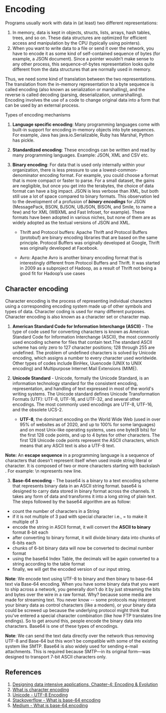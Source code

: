 # Encoding

Programs usually work with data in (at least) two different representations:

1. In memory, data is kept in objects, structs, lists, arrays, hash tables, trees, and so on. These data structures are optimized for efficient access and manipulation by the CPU (typically using pointers).
2. When you want to write data to a file or send it over the network, you have to encode it as some kind of self-contained sequence of bytes (for example, a JSON document). Since a pointer wouldn’t make sense to any other process, this sequence-of-bytes representation looks quite different from the data structures that are normally used in memory.

Thus, we need some kind of translation between the two representations. The translation from the in-memory representation to a byte sequence is called encoding (also known as serialization or marshalling), and the reverse is called decoding (parsing, deserialization, unmarshalling). Encoding involves the use of a code to change original data into a form that can be used by an external process.

Types of encoding mechanisms

1. **Language specific encoding**: Many programming languages come with built-in support for encoding in-memory objects into byte sequences. For example, Java has java.io.Serializable, Ruby has Marshal, Python has pickle.

2. **Standardized encoding**: These encodings can be written and read by many programming languages. Example: JSON, XML and CSV etc.

3. **Binary encoding**: For data that is used only internally within your organization, there is less pressure to use a lowest-common-denominator encoding format. For example, you could choose a format that is more compact or faster to parse. For a small dataset, the gains are negligible, but once you get into the terabytes, the choice of data format can have a big impact. JSON is less verbose than XML, but both still use a lot of space compared to binary formats. This observation led to the development of a profusion of **_binary encodings_** for JSON (MessagePack, BSON, BJSON, UBJSON, BISON, and Smile, to name a few) and for XML (WBXML and Fast Infoset, for example). These formats have been adopted in various niches, but none of them are as widely adopted as the textual versions of JSON and XML.

   - Thrift and Protocol buffers: Apache Thrift and Protocol Buffers (protobuf) are binary encoding libraries that are based on the same principle. Protocol Buffers was originally developed at Google, Thrift was originally developed at Facebook.

   - Avro: Apache Avro is another binary encoding format that is interestingly different from Protocol Buffers and Thrift. It was started in 2009 as a subproject of Hadoop, as a result of Thrift not being a good fit for Hadoop’s use cases

## Character encoding

Character encoding is the process of representing individual characters using a corresponding encoding system made up of other symbols and types of data. Character coding is used for many different purposes. Character encoding is also known as a character set or character map.

1. **American Standard Code for Information Interchange (ASCII)** - The type of code used for converting characters is known as American Standard Code for Information Interchange (ASCII), the most commonly used encoding scheme for files that contain text.The standard ASCII scheme has only zero to 127 character positions; 128 through 255 are undefined. The problem of undefined characters is solved by Unicode encoding, which assigns a number to every character used worldwide. Other types of codes include BinHex, Uuencode (UNIX to UNIX encoding) and Multipurpose Internet Mail Extensions (MIME).

2. **Unicode Standard** - Unicode, formally the Unicode Standard, is an information technology standard for the consistent encoding, representation, and handling of text expressed in most of the world's writing systems. The Unicode standard defines Unicode Transformation Formats (UTF): UTF-8, UTF-16, and UTF-32, and several other encodings. The most commonly used encodings are UTF-8, UTF-16, and the obsolete UCS-2.

   - **UTF-8**, the dominant encoding on the World Wide Web (used in over 95% of websites as of 2020, and up to 100% for some languages) and on most Unix-like operating systems, uses one byte(8 bits) for the first 128 code points, and up to 4 bytes for other characters. The first 128 Unicode code points represent the ASCII characters, which means that any ASCII text is also a UTF-8 text.

**Note:** An **escape sequence** in a programming language is a sequence of characters that doesn't represent itself when used inside string literal or character. It is composed of two or more characters starting with backslash \. For example: \n represents new line.

3. **Base-64 encoding** - The base64 is a binary to a text encoding scheme that represents binary data in an ASCII string format. base64 is designed to carry data stored in binary format across the channels. It takes any form of data and transforms it into a long string of plain text. The steps followed by the base64 algorithm are as follow:

- count the number of characters in a String
- if it is not multiple of 3 pad with special character i.e., = to make it multiple of 3
- encode the string in ASCII format, it will convert the **ASCII to binary** format 8-bit each
- after converting to binary format, it will divide binary data into chunks of 6-bits each
- chunks of 6-bit binary data will now be converted to decimal number format
- using the base64 Index Table, the decimals will be again converted to a string according to the table format
- finally, we will get the encoded version of our input string.

**Note**: We encode text using UTF-8 to binary and then binary to base-64 text via Base-64 encoding. When you have some binary data that you want to ship across a network, you generally don't do it by just streaming the bits and bytes over the wire in a raw format. Why? because some media are made for streaming text. You never know -- some protocols may interpret your binary data as control characters (like a modem), or your binary data could be screwed up because the underlying protocol might think that you've entered a special character combination (like how FTP translates line endings). So to get around this, people encode the binary data into characters. Base64 is one of these types of encodings.

**Note**: We can send the text data directly over the network thus removing UTF-8 and Base-64 but this won't be compatible with some of the existing system like SMTP. Base64 is also widely used for sending e-mail attachments. This is required because SMTP—in its original form—was designed to transport 7-bit ASCII characters only.

## References

1. [Designing data intensive applications, Chapter-4: Encoding & Evolution](https://www.amazon.in/Designing-Data-Intensive-Applications-Reliable-Maintainable-ebook/dp/B06XPJML5D)
2. [What is character encoding](https://www.w3.org/International/questions/qa-what-is-encoding)
3. [Unicode - UTF-8 Encoding](https://blog.hubspot.com/website/what-is-utf-8#:~:text=UTF%2D8%20is%20an%20encoding,or%20%E2%80%9CUnicode%20Transformation%20Format.%E2%80%9D)
4. [Stackoverflow - What is base-64 encoding](https://stackoverflow.com/questions/201479/what-is-base-64-encoding-used-for/201510#201510)
5. [Medium - What is base-64 encoding](https://levelup.gitconnected.com/what-is-base64-encoding-4b5ed1eb58a4)
